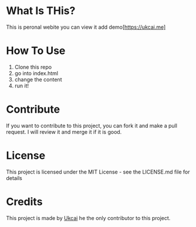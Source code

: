 # What Is THis?
This is peronal webite you can view it add demo[https://ukcai.me] 

# How To Use
1. Clone this repo
2. go into index.html
3. change the content
4. run it!

# Contribute
If you want to contribute to this project, you can fork it and make a pull request. I will review it and merge it if it is good.

# License
This project is licensed under the MIT License - see the LICENSE.md file for details

# Credits
This project is made by [Ukcai](https://ukcai.me) he the only contributor to this project.
